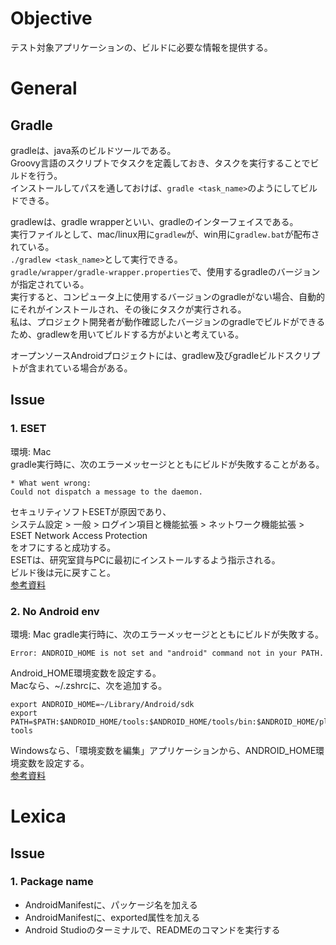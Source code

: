 # Objective
テスト対象アプリケーションの、ビルドに必要な情報を提供する。  

# General
## Gradle
gradleは、java系のビルドツールである。  
Groovy言語のスクリプトでタスクを定義しておき、タスクを実行することでビルドを行う。   
インストールしてパスを通しておけば、`gradle <task_name>`のようにしてビルドできる。   

gradlewは、gradle wrapperといい、gradleのインターフェイスである。  
実行ファイルとして、mac/linux用に`gradlew`が、win用に`gradlew.bat`が配布されている。  
`./gradlew <task_name>`として実行できる。  
`gradle/wrapper/gradle-wrapper.properties`で、使用するgradleのバージョンが指定されている。  
実行すると、コンピュータ上に使用するバージョンのgradleがない場合、自動的にそれがインストールされ、その後にタスクが実行される。  
私は、プロジェクト開発者が動作確認したバージョンのgradleでビルドができるため、gradlewを用いてビルドする方がよいと考えている。  

オープンソースAndroidプロジェクトには、gradlew及びgradleビルドスクリプトが含まれている場合がある。  

## Issue
### 1. ESET
環境: Mac  
gradle実行時に、次のエラーメッセージとともにビルドが失敗することがある。
```
* What went wrong:
Could not dispatch a message to the daemon.
```
セキュリティソフトESETが原因であり、  
システム設定 > 一般 > ログイン項目と機能拡張 > ネットワーク機能拡張 > ESET Network Access Protection  
をオフにすると成功する。  
ESETは、研究室貸与PCに最初にインストールするよう指示される。  
ビルド後は元に戻すこと。  
[参考資料](https://forum.eset.com/topic/41990-eset-block-gradle-after-latest-update/)  

### 2. No Android env
環境: Mac
gradle実行時に、次のエラーメッセージとともにビルドが失敗する。
```
Error: ANDROID_HOME is not set and "android" command not in your PATH.
```
Android_HOME環境変数を設定する。  
Macなら、~/.zshrcに、次を追加する。
```
export ANDROID_HOME=~/Library/Android/sdk
export PATH=$PATH:$ANDROID_HOME/tools:$ANDROID_HOME/tools/bin:$ANDROID_HOME/platform-tools
```
Windowsなら、「環境変数を編集」アプリケーションから、ANDROID_HOME環境変数を設定する。  
[参考資料](https://developer.android.com/tools/variables?hl=ja)

# Lexica
## Issue
### 1. Package name
- AndroidManifestに、パッケージ名を加える
- AndroidManifestに、exported属性を加える
- Android Studioのターミナルで、READMEのコマンドを実行する

